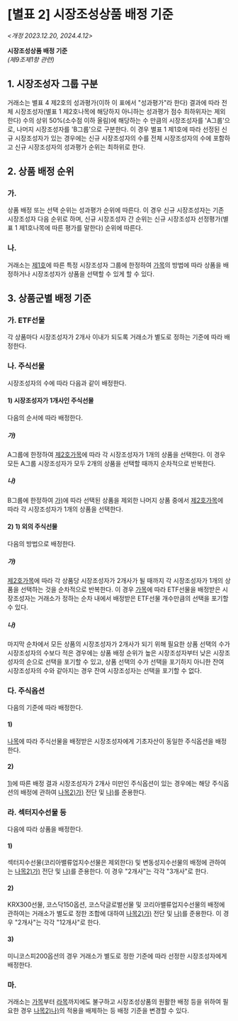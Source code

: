 # [별표 2] 시장조성상품 배정 기준 
*<개정 2023.12.20, 2024.4.12>*

**시장조성상품 배정 기준**  
*(제9조제1항 관련)*

## 1. 시장조성자 그룹 구분

거래소는 별표 4 제2호의 성과평가(이하 이 표에서 "성과평가"라 한다) 결과에 따라 전체 시장조성자(별표 1 제2호나목에 해당하지 아니하는 성과평가 점수 최하위자는 제외한다) 수의 상위 50%(소수점 이하 올림)에 해당하는 수 만큼의 시장조성자를 'A그룹'으로, 나머지 시장조성자를 'B그룹'으로 구분한다. 이 경우 별표 1 제1호에 따라 선정된 신규 시장조성자가 있는 경우에는 신규 시장조성자의 수를 전체 시장조성자의 수에 포함하고 신규 시장조성자의 성과평가 순위는 최하위로 한다.

## 2. 상품 배정 순위

### 가. 
상품 배정 또는 선택 순위는 성과평가 순위에 따른다. 이 경우 신규 시장조성자는 기존 시장조성자 다음 순위로 하며, 신규 시장조성자 간 순위는 신규 시장조성자 선정평가(별표 1 제1호나목에 따른 평가를 말한다) 순위에 따른다.

### 나. 
거래소는 [제1호](#1-시장조성자-그룹-구분)에 따른 특정 시장조성자 그룹에 한정하여 [가목](#가)의 방법에 따라 상품을 배정하거나 시장조성자가 상품을 선택할 수 있게 할 수 있다.

## 3. 상품군별 배정 기준

### 가. ETF선물
각 상품마다 시장조성자가 2개사 이내가 되도록 거래소가 별도로 정하는 기준에 따라 배정한다.

### 나. 주식선물
시장조성자의 수에 따라 다음과 같이 배정한다.

#### 1) 시장조성자가 1개사인 주식선물
다음의 순서에 따라 배정한다.

##### 가) 
A그룹에 한정하여 [제2호가목](#가)에 따라 각 시장조성자가 1개의 상품을 선택한다. 이 경우 모든 A그룹 시장조성자가 모두 2개의 상품을 선택할 때까지 순차적으로 반복한다.

##### 나) 
B그룹에 한정하여 [가)](#가-1)에 따라 선택된 상품을 제외한 나머지 상품 중에서 [제2호가목](#가)에 따라 각 시장조성자가 1개의 상품을 선택한다.

#### 2) 1) 외의 주식선물
다음의 방법으로 배정한다.

##### 가) 
[제2호가목](#가)에 따라 각 상품당 시장조성자가 2개사가 될 때까지 각 시장조성자가 1개의 상품을 선택하는 것을 순차적으로 반복한다. 이 경우 [가목](#가-etf선물)에 따라 ETF선물을 배정받은 시장조성자는 거래소가 정하는 순차 내에서 배정받은 ETF선물 개수만큼의 선택을 포기할 수 있다.

##### 나) 
마지막 순차에서 모든 상품의 시장조성자가 2개사가 되기 위해 필요한 상품 선택의 수가 시장조성자의 수보다 적은 경우에는 상품 배정 순위가 높은 시장조성자부터 낮은 시장조성자의 순으로 선택을 포기할 수 있고, 상품 선택의 수가 선택을 포기하지 아니한 잔여 시장조성자의 수와 같아지는 경우 잔여 시장조성자는 선택을 포기할 수 없다.

### 다. 주식옵션
다음의 기준에 따라 배정한다.

#### 1) 
[나목](#나-주식선물)에 따라 주식선물을 배정받은 시장조성자에게 기초자산이 동일한 주식옵션을 배정한다.

#### 2) 
[1)](#1-1)에 따른 배정 결과 시장조성자가 2개사 미만인 주식옵션이 있는 경우에는 해당 주식옵션의 배정에 관하여 [나목2)가)](#가-2) 전단 및 [나)](#나-2)를 준용한다.

### 라. 섹터지수선물 등
다음에 따라 상품을 배정한다.

#### 1) 
섹터지수선물(코리아밸류업지수선물은 제외한다) 및 변동성지수선물의 배정에 관하여는 [나목2)가)](#가-2) 전단 및 [나)](#나-2)를 준용한다. 이 경우 "2개사"는 각각 "3개사"로 한다.

#### 2) 
KRX300선물, 코스닥150옵션, 코스닥글로벌선물 및 코리아밸류업지수선물의 배정에 관하여는 거래소가 별도로 정한 조합에 대하여 [나목2)가)](#가-2) 전단 및 [나)](#나-2)를 준용한다. 이 경우 "2개사"는 각각 "12개사"로 한다.

#### 3) 
미니코스피200옵션의 경우 거래소가 별도로 정한 기준에 따라 선정한 시장조성자에게 배정한다.

### 마. 
거래소는 [가목](#가-etf선물)부터 [라목](#라-섹터지수선물-등)까지에도 불구하고 시장조성상품의 원활한 배정 등을 위하여 필요한 경우 [나목2)나)](#나-2)의 적용을 배제하는 등 배정 기준을 변경할 수 있다.